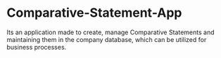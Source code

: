 # Comparative-Statement-App
Its an application made to create, manage Comparative Statements and maintaining them in the company database, which can be utilized for business processes.
